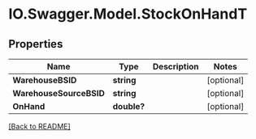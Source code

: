 # IO.Swagger.Model.StockOnHandT
## Properties

Name | Type | Description | Notes
------------ | ------------- | ------------- | -------------
**WarehouseBSID** | **string** |  | [optional] 
**WarehouseSourceBSID** | **string** |  | [optional] 
**OnHand** | **double?** |  | [optional] 

 [[Back to README]](../README.md)

